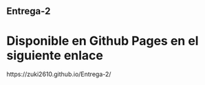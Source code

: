 <h2>Entrega-2</h2>

<h1>Disponible en Github Pages en el siguiente enlace</h1>
https://zuki2610.github.io/Entrega-2/
